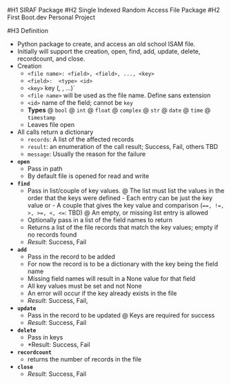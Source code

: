 #H1 SIRAF Package
#H2 Single Indexed Random Access File Package
#H2 First Boot.dev Personal Project

#H3 Definition 
- Python package to create, and access an old school ISAM file.
- Initially will support the creation, open, find, add, update, delete, recordcount, and close.
- Creation
    - `<file name>: <field>, <field>, ..., <key>`
    - `<field>:  <type> <id>`
    - `<key>` key (<id>, <id>, ...)`
    - `<file name>` will be used as the file name. Define sans extension
	- `<id>` name of the field; cannot be `key`
    - **Types**
	    @ `bool`
	    @ `int`
	    @ `float`
	    @ `complex`
	    @ `str`
	    @ `date`
	    @ `time`
	    @ `timestamp`
	- Leaves file open
- All calls return a dictionary
	- `records`: A list of the affected records
	- `result`: an enumeration of the call result; Success, Fail, others TBD
	- `message`: Usually the reason for the failure
- **`open`**
    - Pass in path
	- By default file is opened for read and write
- **`find`**
    - Pass in list/couple of key values.
	    @ The list must list the values in the order that the keys were defined
		    - Each entry can be just the key value or
			- A couple that gives the key value and comparison (`==, !=, >, >=, <, <=`: TBD)
	    @ An empty, or missing list entry is allowed
	- Optionally pass in a list of the field names to return
	- Returns a list of the file records that match the key values; empty if no records found
	- *Result*: Success, Fail
- **`add`**
	- Pass in the record to be added
	- For now the record is to be a dictionary with the key being the field name
	- Missing field names will result in a None value for that field
	- All key values must be set and not None
	- An error will occur if the key already exists in the file
	- *Result*: Success, Fail,  
- **`update`**
	- Pass in the record to be updated
	    @ Keys are required for success
	- *Result*: Success, Fail
- **`delete`**
	- Pass in keys
	- *Result: Success, Fail
- **`recordcount`**
	- returns the number of records in the file
- **`close`**
	- *Result*: Success, Fail	
